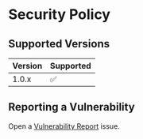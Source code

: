 # Security Policy

## Supported Versions

| Version | Supported          |
| ------- | ------------------ |
| 1.0.x   | :white_check_mark: |

## Reporting a Vulnerability

Open a [Vulnerability Report](https://github.com/FynniX/mapped.js/issues/new?assignees=&labels=&projects=&template=vulnerability_report.yml) issue.
